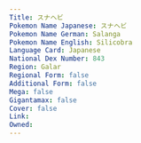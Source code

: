 ```yaml
---
﻿Title: スナヘビ
Pokemon Name Japanese: スナヘビ
Pokemon Name German: Salanga
Pokemon Name English: Silicobra
Language Card: Japanese
National Dex Number: 843
Region: Galar
Regional Form: false
Additional Form: false
Mega: false
Gigantamax: false
Cover: false
Link: 
Owned: 
---
```

